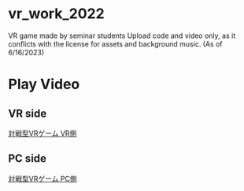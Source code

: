 # vr_work_2022
VR game made by seminar students
Upload code and video only, as it conflicts with the license for assets and background music. (As of 6/16/2023)
# Play Video
## VR side
[対戦型VRゲーム VR側](https://youtu.be/3TS8KUaHxms)
## PC side
[対戦型VRゲーム PC側](https://youtu.be/TCqjbGzSBjk)
